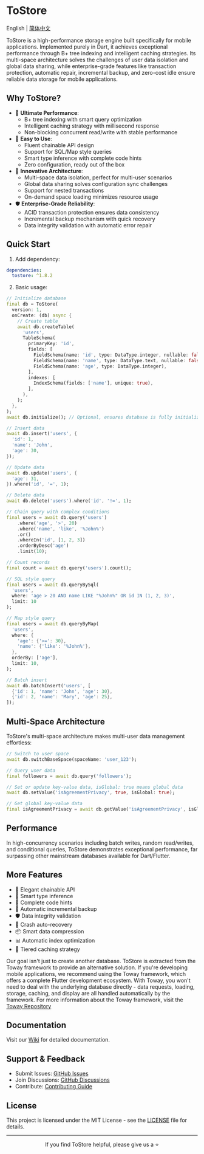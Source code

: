 # ToStore

English | [简体中文](README.zh-CN.md)

ToStore is a high-performance storage engine built specifically for mobile applications. Implemented purely in Dart, it achieves exceptional performance through B+ tree indexing and intelligent caching strategies. Its multi-space architecture solves the challenges of user data isolation and global data sharing, while enterprise-grade features like transaction protection, automatic repair, incremental backup, and zero-cost idle ensure reliable data storage for mobile applications.

## Why ToStore?

- 🚀 **Ultimate Performance**: 
  - B+ tree indexing with smart query optimization
  - Intelligent caching strategy with millisecond response
  - Non-blocking concurrent read/write with stable performance
- 🎯 **Easy to Use**: 
  - Fluent chainable API design
  - Support for SQL/Map style queries
  - Smart type inference with complete code hints
  - Zero configuration, ready out of the box
- 🔄 **Innovative Architecture**: 
  - Multi-space data isolation, perfect for multi-user scenarios
  - Global data sharing solves configuration sync challenges
  - Support for nested transactions
  - On-demand space loading minimizes resource usage
- 🛡️ **Enterprise-Grade Reliability**: 
  - ACID transaction protection ensures data consistency
  - Incremental backup mechanism with quick recovery
  - Data integrity validation with automatic error repair

## Quick Start

1. Add dependency:

```yaml
dependencies:
  tostore: ^1.8.2
```

2. Basic usage:

```dart
// Initialize database
final db = ToStore(
  version: 1,
  onCreate: (db) async {
    // Create table
    await db.createTable(
      'users',
      TableSchema(
        primaryKey: 'id',
        fields: [
          FieldSchema(name: 'id', type: DataType.integer, nullable: false),
          FieldSchema(name: 'name', type: DataType.text, nullable: false),
          FieldSchema(name: 'age', type: DataType.integer),
        ],
        indexes: [
          IndexSchema(fields: ['name'], unique: true),
        ],
      ),
    );
  },
);
await db.initialize(); // Optional, ensures database is fully initialized before operations

// Insert data
await db.insert('users', {
  'id': 1,
  'name': 'John',
  'age': 30,
});

// Update data
await db.update('users', {
  'age': 31,
}).where('id', '=', 1);

// Delete data
await db.delete('users').where('id', '!=', 1);

// Chain query with complex conditions
final users = await db.query('users')
    .where('age', '>', 20)
    .where('name', 'like', '%John%')
    .or()
    .whereIn('id', [1, 2, 3])
    .orderByDesc('age')
    .limit(10);

// Count records
final count = await db.query('users').count();

// SQL style query
final users = await db.queryBySql(
  'users',
  where: 'age > 20 AND name LIKE "%John%" OR id IN (1, 2, 3)',
  limit: 10
);

// Map style query
final users = await db.queryByMap(
  'users',
  where: {
    'age': {'>=': 30},
    'name': {'like': '%John%'},
  },
  orderBy: ['age'],
  limit: 10,
);

// Batch insert
await db.batchInsert('users', [
  {'id': 1, 'name': 'John', 'age': 30},
  {'id': 2, 'name': 'Mary', 'age': 25},
]);
```

## Multi-Space Architecture

ToStore's multi-space architecture makes multi-user data management effortless:

```dart
// Switch to user space
await db.switchBaseSpace(spaceName: 'user_123');

// Query user data
final followers = await db.query('followers');

// Set or update key-value data, isGlobal: true means global data
await db.setValue('isAgreementPrivacy', true, isGlobal: true);

// Get global key-value data
final isAgreementPrivacy = await db.getValue('isAgreementPrivacy', isGlobal: true);
```

## Performance

In high-concurrency scenarios including batch writes, random read/writes, and conditional queries, ToStore demonstrates exceptional performance, far surpassing other mainstream databases available for Dart/Flutter.

## More Features

- 💫 Elegant chainable API
- 🎯 Smart type inference
- 📝 Complete code hints
- 🔐 Automatic incremental backup
- 🛡️ Data integrity validation
- 🔄 Crash auto-recovery
- 📦 Smart data compression
- 📊 Automatic index optimization
- 💾 Tiered caching strategy

Our goal isn't just to create another database. ToStore is extracted from the Toway framework to provide an alternative solution. If you're developing mobile applications, we recommend using the Toway framework, which offers a complete Flutter development ecosystem. With Toway, you won't need to deal with the underlying database directly - data requests, loading, storage, caching, and display are all handled automatically by the framework.
For more information about the Toway framework, visit the [Toway Repository](https://github.com/tocreator/toway)

## Documentation

Visit our [Wiki](https://github.com/tocreator/tostore) for detailed documentation.

## Support & Feedback

- Submit Issues: [GitHub Issues](https://github.com/tocreator/tostore/issues)
- Join Discussions: [GitHub Discussions](https://github.com/tocreator/tostore/discussions)
- Contribute: [Contributing Guide](CONTRIBUTING.md)

## License

This project is licensed under the MIT License - see the [LICENSE](LICENSE) file for details.

---

<p align="center">If you find ToStore helpful, please give us a ⭐️</p> 